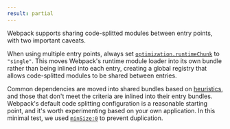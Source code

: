 ```yaml
---
result: partial
---
```


Webpack supports sharing code-splitted modules between entry points, with two important caveats.

When using multiple entry points, always set [`optimization.runtimeChunk`][runtimechunk] to `"single"`. This moves Webpack's runtime module loader into its own bundle rather than being inlined into each entry, creating a global registry that allows code-splitted modules to be shared between entries.

Common dependencies are moved into shared bundles based on [heuristics], and those that don't meet the criteria are inlined into their entry bundles. Webpack's default code splitting configuration is a reasonable starting point, and it's worth experimenting based on your own application. In this minimal test, we used [`minSize:0`][minsize] to prevent duplication.

[heuristics]: https://webpack.js.org/plugins/split-chunks-plugin/#defaults
[runtimechunk]: https://webpack.js.org/configuration/optimization/#optimizationruntimechunk
[minsize]: https://webpack.js.org/plugins/split-chunks-plugin/#splitchunksminsize
